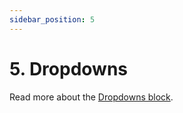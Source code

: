 ```yaml
---
sidebar_position: 5
---
```


# 5. Dropdowns

Read more about the [Dropdowns block](https://www.google.com/url?q=https://docs.google.com/document/d/1QQa5uvE3TG0TaK-wDjLlK9JXE5Kqy0NSQbwQ6o4UFAg/edit%23heading%3Dh.6wjhmb9r0o54&sa=D&source=editors&ust=1664361389180120&usg=AOvVaw2zS6cKb55hqM5T52CBxzWs).